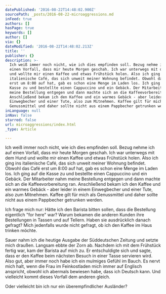 ```yaml
---
datePublished: '2016-08-22T14:48:02.900Z'
sourcePath: _posts/2016-08-22-microaggressions.md
inFeed: true
authors: []
hasPage: true
keywords: []
author: []
via: {}
dateModified: '2016-08-22T14:48:02.213Z'
title: ''
publisher: {}
description: >-
  Ich weiß immer noch nicht, wie ich dies empfinden soll. Bezug nehme ich auf
  einen Vorfall, dass mir heute Morgen geschah. Ich war unterwegs mit dem Hund
  und wollte mir einen Kaffee und etwas Frühstück holen. Also ich ging ins
  italienische Café, das sich unweit meiner Wohnung befindet. Obwohl das Café
  erst um 8:00 auf hat, gab es schon eine Menge im Laden los. Ich ging auf die
  Kasse zu und bestellte einen Cappuccino und ein Gebäck. Der Mitarbeiter nahm
  meine Bestellung entgegen und dann machte sich an die Kaffeevorbereitung ran.
  Anschließend bekam ich den Kaffee und ein warmes Gebäck - aber leider in einem
  Einwegbecher und einer Tute, also zum Mitnehmen. Kaffee gilt für mich als
  Genussmittel und daher sollte nicht aus einem Pappbecher getrunken werden.
inLanguage: null
inNav: false
starred: false
url: microaggressions/index.html
_type: Article

---
```

Ich weiß immer noch nicht, wie ich dies empfinden soll. Bezug nehme ich auf einen Vorfall, dass mir heute Morgen geschah. Ich war unterwegs mit dem Hund und wollte mir einen Kaffee und etwas Frühstück holen. Also ich ging ins italienische Café, das sich unweit meiner Wohnung befindet. Obwohl das Café erst um 8:00 auf hat, gab es schon eine Menge im Laden los. Ich ging auf die Kasse zu und bestellte einen Cappuccino und ein Gebäck. Der Mitarbeiter nahm meine Bestellung entgegen und dann machte sich an die Kaffeevorbereitung ran. Anschließend bekam ich den Kaffee und ein warmes Gebäck - aber leider in einem Einwegbecher und einer Tute, also zum Mitnehmen. Kaffee gilt für mich als Genussmittel und daher sollte nicht aus einem Pappbecher getrunken werden.

Ich frage mich nur: Hätte ich den Barista bitten sollen, dass die Bestellung eigentlich "for here" war? Warum bekamen die anderen Kunden ihre Bestellungen in Tassen und auf Tellern. Haben sie ausdrücklich danach gefragt? Mich jedenfalls wurde nicht gefragt, ob ich den Kaffee im Haus trinken möchte.

Sauer nahm ich die heutige Ausgabe der Süddeutschen Zeitung und setzte mich draußen. Langsam ebbte der Zorn ab. Nachdem ich mit dem Frühstück fertig war, kam der Barista auf mich zu. Er entschuldigte sich und sagte, dass er den Kaffee beim nächsten Besuch in einer Tasse servieren wird. Also gut, aber immer noch habe ich ein mulmiges Gefühl im Bauch. Es nervt mich halt, wenn die Frau im Feinkostladen mich immer auf Englisch anspricht, obwohl ich abermals bewiesen habe, dass ich Deutsch kann. Und vielleicht kommt dieses Vorfall dem anderen gleich.

Oder vielleicht bin ich nur ein überempfindlicher Ausländer?
